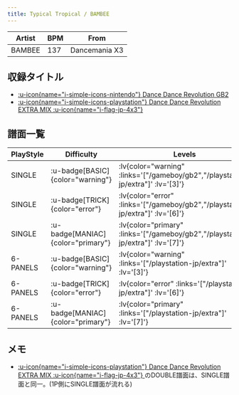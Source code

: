 ```yaml
---
title: Typical Tropical / BAMBEE
---
```


|Artist|BPM|From|
|------|---|----|
|BAMBEE|137|Dancemania X3|

## 収録タイトル

- [ :u-icon{name="i-simple-icons-nintendo"} Dance Dance Revolution GB2](/gameboy/gb2)
- [ :u-icon{name="i-simple-icons-playstation"} Dance Dance Revolution EXTRA MIX :u-icon{name="i-flag-jp-4x3"} ](/playstation-jp/extra)

## 譜面一覧

|PlayStyle|Difficulty|Levels|Notes|Movie|
|---------|----------|------|-----|-----|
|SINGLE| :u-badge[BASIC]{color="warning"} | :lv{color="warning" :links='["/gameboy/gb2","/playstation-jp/extra"]' :lv='[3]'} |145/0||
|SINGLE| :u-badge[TRICK]{color="error"} | :lv{color="error" :links='["/gameboy/gb2","/playstation-jp/extra"]' :lv='[6]'} |186/0||
|SINGLE| :u-badge[MANIAC]{color="primary"} | :lv{color="primary" :links='["/gameboy/gb2","/playstation-jp/extra"]' :lv='[7]'} |241/0||
|6-PANELS| :u-badge[BASIC]{color="warning"} | :lv{color="warning" :links='["/playstation-jp/extra"]' :lv='[3]'} |145/0||
|6-PANELS| :u-badge[TRICK]{color="error"} | :lv{color="error" :links='["/playstation-jp/extra"]' :lv='[6]'} |186/0||
|6-PANELS| :u-badge[MANIAC]{color="primary"} | :lv{color="primary" :links='["/playstation-jp/extra"]' :lv='[7]'} |241/0||

## メモ

- [ :u-icon{name="i-simple-icons-playstation"} Dance Dance Revolution EXTRA MIX :u-icon{name="i-flag-jp-4x3"} ](/playstation-jp/extra)のDOUBLE譜面は、SINGLE譜面と同一。(1P側にSINGLE譜面が流れる)
